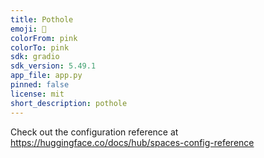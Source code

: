 ```yaml
---
title: Pothole
emoji: 🐨
colorFrom: pink
colorTo: pink
sdk: gradio
sdk_version: 5.49.1
app_file: app.py
pinned: false
license: mit
short_description: pothole
---
```


Check out the configuration reference at https://huggingface.co/docs/hub/spaces-config-reference
